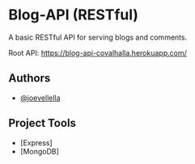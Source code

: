 # Blog-API (RESTful)

A basic RESTful API for serving blogs and comments.

Root API: https://blog-api-covalhalla.herokuapp.com/

## Authors

- [@joevellella](https://www.github.com/valhallaco)

## Project Tools

- [Express]
- [MongoDB]
